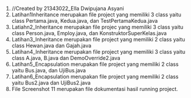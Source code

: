 1. //Created by 21343022_Ella Dwipujana Asyani
2. Latihan1Inheritance merupakan file project yang memiliki 3 class yaitu class Pertama.java, Kedua.java, dan TestPertamaKedua.java
3. Latiahn2_Inheritance merupakan file projec yang memiliki 3 class yaitu class Person.java, Employ.java, dan KonstruktorSuperKelas.java 
4. Latihan3_Inheritance merupakan file project yang memiliki 2 class yaitu class Hewan.java dan Gajah.java
5. Latihan4_Inheritance merupakan file project yang memiliki 3 class yaitu class A.java, B.java dan DemoOverride2.java 
6. Latihan5_Encapsulation merupakan file project yang memiliki 2 class yaitu Bus.java, dan UjiBus.java
7. Latihan6_Encapsulation merupakan file project yang memiliki 2 class yaitu Bus2.java dan UjiBus2.java
8. File Screenshot 11 merupakan file dokumentasi hasil running project.

